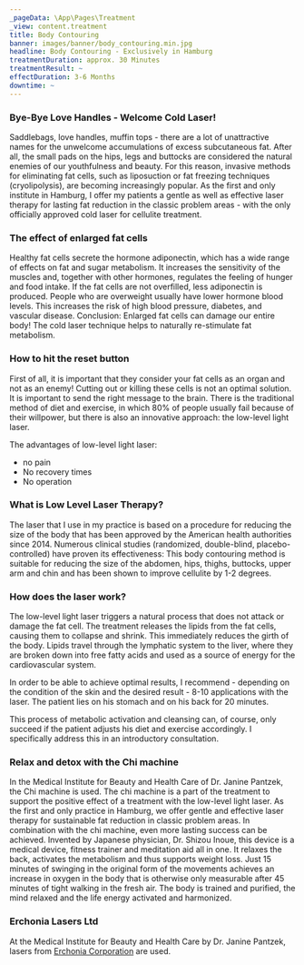 ```yaml
---
_pageData: \App\Pages\Treatment
_view: content.treatment
title: Body Contouring
banner: images/banner/body_contouring.min.jpg
headline: Body Contouring - Exclusively in Hamburg
treatmentDuration: approx. 30 Minutes
treatmentResult: ~
effectDuration: 3-6 Months
downtime: ~
---
```


### Bye-Bye Love Handles - Welcome Cold Laser!

Saddlebags, love handles, muffin tops - there are a lot of unattractive names for the unwelcome accumulations of excess subcutaneous fat. After all, the small pads on the hips, legs and buttocks are considered the natural enemies of our youthfulness and beauty. For this reason, invasive methods for eliminating fat cells, such as liposuction or fat freezing techniques (cryolipolysis), are becoming increasingly popular. As the first and only institute in Hamburg, I offer my patients a gentle as well as effective laser therapy for lasting fat reduction in the classic problem areas - with the only officially approved cold laser for cellulite treatment.

### The effect of enlarged fat cells

Healthy fat cells secrete the hormone adiponectin, which has a wide range of effects on fat and sugar metabolism. It increases the sensitivity of the muscles and, together with other hormones, regulates the feeling of hunger and food intake. If the fat cells are not overfilled, less adiponectin is produced. People who are overweight usually have lower hormone blood levels. This increases the risk of high blood pressure, diabetes, and vascular disease. Conclusion: Enlarged fat cells can damage our entire body! The cold laser technique helps to naturally re-stimulate fat metabolism.

### How to hit the reset button

First of all, it is important that they consider your fat cells as an organ and not as an enemy! Cutting out or killing these cells is not an optimal solution. It is important to send the right message to the brain. There is the traditional method of diet and exercise, in which 80% of people usually fail because of their willpower, but there is also an innovative approach: the low-level light laser.

The advantages of low-level light laser:

* no pain
* No recovery times
* No operation

### What is Low Level Laser Therapy?

The laser that I use in my practice is based on a procedure for reducing the size of the body that has been approved by the American health authorities since 2014. Numerous clinical studies (randomized, double-blind, placebo-controlled) have proven its effectiveness: This body contouring method is suitable for reducing the size of the abdomen, hips, thighs, buttocks, upper arm and chin and has been shown to improve cellulite by 1-2 degrees.

### How does the laser work?

The low-level light laser triggers a natural process that does not attack or damage the fat cell. The treatment releases the lipids from the fat cells, causing them to collapse and shrink. This immediately reduces the girth of the body. Lipids travel through the lymphatic system to the liver, where they are broken down into free fatty acids and used as a source of energy for the cardiovascular system.

In order to be able to achieve optimal results, I recommend - depending on the condition of the skin and the desired result - 8-10 applications with the laser. The patient lies on his stomach and on his back for 20 minutes.

This process of metabolic activation and cleansing can, of course, only succeed if the patient adjusts his diet and exercise accordingly. I specifically address this in an introductory consultation.

### Relax and detox with the Chi machine

In the Medical Institute for Beauty and Health Care of Dr. Janine Pantzek, the Chi machine is used. The chi machine is a part of the treatment to support the positive effect of a treatment with the low-level light laser. As the first and only practice in Hamburg, we offer gentle and effective laser therapy for sustainable fat reduction in classic problem areas. In combination with the chi machine, even more lasting success can be achieved. Invented by Japanese physician, Dr. Shizou Inoue, this device is a medical device, fitness trainer and meditation aid all in one. It relaxes the back, activates the metabolism and thus supports weight loss. Just 15 minutes of swinging in the original form of the movements achieves an increase in oxygen in the body that is otherwise only measurable after 45 minutes of tight walking in the fresh air. The body is trained and purified, the mind relaxed and the life energy activated and harmonized.

### Erchonia Lasers Ltd

At the Medical Institute for Beauty and Health Care by Dr. Janine Pantzek, lasers from [Erchonia Corporation](https://www.erchonia.com) are used.
